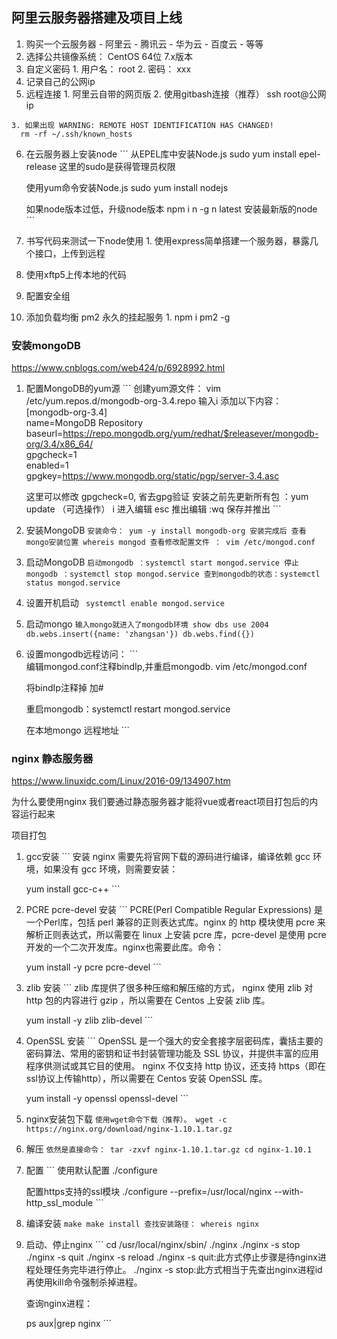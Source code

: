 ## 阿里云服务器搭建及项目上线
  1. 购买一个云服务器
    - 阿里云
    - 腾讯云
    - 华为云
    - 百度云
    - 等等
  2. 选择公共镜像系统： CentOS 64位 7.x版本
  3. 自定义密码
    1. 用户名： root
    2. 密码： xxx
  4. 记录自己的公网ip
  5. 远程连接
    1. 阿里云自带的网页版
    2. 使用gitbash连接（推荐）
      ssh root@公网ip

    3. 如果出现 WARNING: REMOTE HOST IDENTIFICATION HAS CHANGED!
      rm -rf ~/.ssh/known_hosts
  6. 在云服务器上安装node
    ```
      从EPEL库中安装Node.js
      sudo yum install epel-release
      这里的sudo是获得管理员权限

      使用yum命令安装Node.js
      sudo yum install nodejs

      如果node版本过低，升级node版本
      npm i n -g
      n latest 安装最新版的node
    ```
  7. 书写代码来测试一下node使用
    1. 使用express简单搭建一个服务器，暴露几个接口，上传到远程
  8. 使用xftp5上传本地的代码
  9. 配置安全组
  10. 添加负载均衡 pm2 永久的挂起服务
    1. npm i pm2 -g

### 安装mongoDB
  https://www.cnblogs.com/web424/p/6928992.html
  1. 配置MongoDB的yum源
    ```
      创建yum源文件：
        vim /etc/yum.repos.d/mongodb-org-3.4.repo
        输入i
      添加以下内容：
[mongodb-org-3.4]  
name=MongoDB Repository  
baseurl=https://repo.mongodb.org/yum/redhat/$releasever/mongodb-org/3.4/x86_64/  
gpgcheck=1  
enabled=1  
gpgkey=https://www.mongodb.org/static/pgp/server-3.4.asc

      这里可以修改 gpgcheck=0, 省去gpg验证
      安装之前先更新所有包 ：yum update （可选操作）
      i 进入编辑   esc 推出编辑   :wq 保存并推出
    ```

  2. 安装MongoDB
    ```
      安装命令：
      yum -y install mongodb-org
      安装完成后
      查看mongo安装位置 whereis mongod
      查看修改配置文件 ： vim /etc/mongod.conf
    ```

  3. 启动MongoDB
    ```
      启动mongodb ：systemctl start mongod.service
      停止mongodb ：systemctl stop mongod.service
      查到mongodb的状态：systemctl status mongod.service
    ```

  4. 设置开机启动
    ``` 
      systemctl enable mongod.service 
    ```

  5. 启动mongo
    ```
      输入mongo就进入了mongodb环境
      show dbs
      use 2004
      db.webs.insert({name: 'zhangsan'})
      db.webs.find({})
    ```

  6. 设置mongodb远程访问：
    ```      
      编辑mongod.conf注释bindIp,并重启mongodb.
      vim /etc/mongod.conf

      将bindIp注释掉 加#

      重启mongodb：systemctl restart mongod.service

      在本地mongo 远程地址
    ```

### nginx 静态服务器
  https://www.linuxidc.com/Linux/2016-09/134907.htm

  为什么要使用nginx
    我们要通过静态服务器才能将vue或者react项目打包后的内容运行起来

  项目打包

  1. gcc安装
    ```
      安装 nginx 需要先将官网下载的源码进行编译，编译依赖 gcc 环境，如果没有 gcc 环境，则需要安装：

      yum install gcc-c++
    ```

  2. PCRE pcre-devel 安装
    ```
      PCRE(Perl Compatible Regular Expressions) 是一个Perl库，包括 perl 兼容的正则表达式库。nginx 的 http 模块使用 pcre 来解析正则表达式，所以需要在 linux 上安装 pcre 库，pcre-devel 是使用 pcre 开发的一个二次开发库。nginx也需要此库。命令：

      yum install -y pcre pcre-devel
    ```

  3. zlib 安装
    ```
      zlib 库提供了很多种压缩和解压缩的方式， nginx 使用 zlib 对 http 包的内容进行 gzip ，所以需要在 Centos 上安装 zlib 库。

      yum install -y zlib zlib-devel
    ```

  4. OpenSSL 安装
    ```
      OpenSSL 是一个强大的安全套接字层密码库，囊括主要的密码算法、常用的密钥和证书封装管理功能及 SSL 协议，并提供丰富的应用程序供测试或其它目的使用。
      nginx 不仅支持 http 协议，还支持 https（即在ssl协议上传输http），所以需要在 Centos 安装 OpenSSL 库。

      yum install -y openssl openssl-devel
    ```

  5. nginx安装包下载
    ```
      使用wget命令下载（推荐）。
      wget -c https://nginx.org/download/nginx-1.10.1.tar.gz
    ```

  6. 解压
    ```
      依然是直接命令：
      tar -zxvf nginx-1.10.1.tar.gz
      cd nginx-1.10.1
    ```

  7. 配置
    ```
      使用默认配置
      ./configure

      配置https支持的ssl模块
      ./configure --prefix=/usr/local/nginx --with-http_ssl_module
    ```

  8. 编译安装
    ```
      make
      make install
      查找安装路径：
      whereis nginx
    ```

  9. 启动、停止nginx
    ```
      cd /usr/local/nginx/sbin/
      ./nginx 
      ./nginx -s stop
      ./nginx -s quit
      ./nginx -s reload
      ./nginx -s quit:此方式停止步骤是待nginx进程处理任务完毕进行停止。
      ./nginx -s stop:此方式相当于先查出nginx进程id再使用kill命令强制杀掉进程。

      查询nginx进程：

      ps aux|grep nginx
    ```
    


  
    


